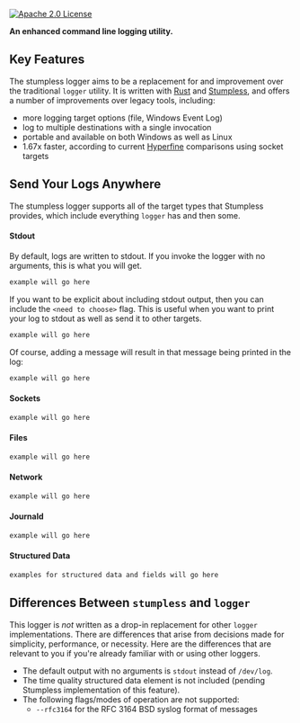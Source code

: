 [![Apache 2.0 License](https://img.shields.io/badge/license-Apache%202.0-blue.svg)](https://opensource.org/licenses/Apache-2.0)


**An enhanced command line logging utility.**


## Key Features
The stumpless logger aims to be a replacement for and improvement over the
traditional `logger` utility. It is written with
[Rust](https://www.rust-lang.org/) and
[Stumpless](https://github.com/goatshriek/stumpless), and offers a number of
improvements over legacy tools, including:

 * more logging target options (file, Windows Event Log)
 * log to multiple destinations with a single invocation
 * portable and available on both Windows as well as Linux
 * 1.67x faster, according to current
   [Hyperfine](https://github.com/sharkdp/hyperfine) comparisons using socket
   targets


## Send Your Logs Anywhere
The stumpless logger supports all of the target types that Stumpless provides,
which include everything `logger` has and then some.


#### Stdout
By default, logs are written to stdout. If you invoke the logger with no
arguments, this is what you will get.

```sh
example will go here
```

If you want to be explicit about including stdout output, then you can include
the `<need to choose>` flag. This is useful when you want to print your log to
stdout as well as send it to other targets.

```sh
example will go here
```

Of course, adding a message will result in that message being printed in the
log:

```sh
example will go here
```

#### Sockets
```sh
example will go here
```


#### Files
```sh
example will go here
```

#### Network
```sh
example will go here
```


#### Journald
```sh
example will go here
```


#### Structured Data
```sh
examples for structured data and fields will go here
```


## Differences Between `stumpless` and `logger`
This logger is _not_ written as a drop-in replacement for other `logger`
implementations. There are differences that arise from decisions made for
simplicity, performance, or necessity. Here are the differences that are
relevant to you if you're already familiar with or using other loggers.

  * The default output with no arguments is `stdout` instead of `/dev/log`.
  * The time quality structured data element is not included (pending Stumpless
    implementation of this feature).
  * The following flags/modes of operation are not supported:
    * `--rfc3164` for the RFC 3164 BSD syslog format of messages
